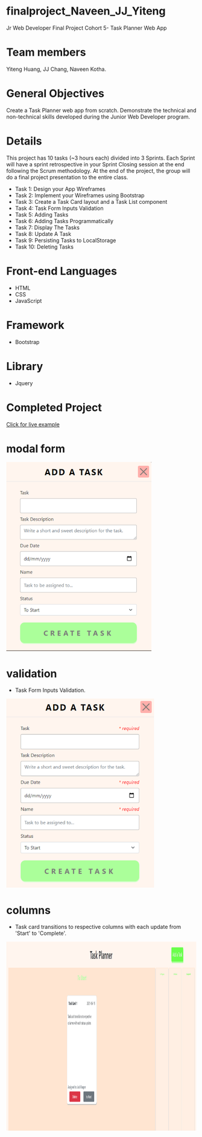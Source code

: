 # finalproject_Naveen_JJ_Yiteng
Jr Web Developer Final Project Cohort 5- Task Planner Web App

# Team members
Yiteng Huang, JJ Chang, Naveen Kotha.

# General Objectives
Create a Task Planner web app from scratch.
Demonstrate the technical and non-technical skills developed during the Junior Web Developer program.

# Details
This project has 10 tasks (~3 hours each) divided into 3 Sprints.
Each Sprint will have a sprint retrospective in your Sprint Closing session at the end following the Scrum methodology.
At the end of the project, the group will do a final project presentation to the entire class.

- Task 1: Design your App Wireframes
- Task 2: Implement your Wireframes using Bootstrap
- Task 3: Create a Task Card layout and a Task List component
- Task 4: Task Form Inputs Validation
- Task 5: Adding Tasks
- Task 6: Adding Tasks Programmatically
- Task 7: Display The Tasks
- Task 8: Update A Task
- Task 9: Persisting Tasks to LocalStorage
- Task 10: Deleting Tasks

# Front-end Languages
- HTML
- CSS
- JavaScript

# Framework
- Bootstrap

# Library
- Jquery

# Completed Project

[Click for live example](https://jwd005.github.io/finalproject_Naveen_JJ_Yiteng/)

# modal form

<img src="./img/modalForm.PNG" height = "500"/>

# validation 
- Task Form Inputs Validation.

<img src="./img/validation.PNG" height = "500"/>

# columns
- Task card transitions to respective columns with each update from 'Start' to 'Complete'.

<img src="./img/1.PNG" height = "500"/>
